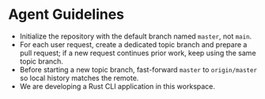 # Agent Guidelines

- Initialize the repository with the default branch named `master`, not `main`.
- For each user request, create a dedicated topic branch and prepare a pull request; if a new request continues prior work, keep using the same topic branch.
- Before starting a new topic branch, fast-forward `master` to `origin/master` so local history matches the remote.
- We are developing a Rust CLI application in this workspace.
